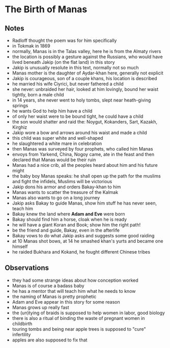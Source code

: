 The Birth of Manas
==================

Notes
-----

-   Radloff thought the poem was for him specifically
-   in Tokmak in 1869
-   normally, Manas is in the Talas valley, here he is from the Almaty
    rivers
-   the location is possibly a gesture against the Russians, who would
    have lived beneath Jakip (on the flat land) in this story
-   Jakip is unusually resolute in this text, normally not so much
-   Manas mother is the daughter of Aydar-khan here, generally not
    explicit
-   Jakip is courageous, son of a couple khans, his location is
    described
-   he married his wife Ciyrici, but never fathered a child
-   she never: unbraided her hair, looked at him lovingly, bound her
    waist tightly, born a male child
-   in 14 years, she never went to holy tombs, slept near heath-giving
    springs
-   he wants God to help him have a child
-   of only her waist were to be bound tight, he could have a child
-   the son would shatter and raid the: Noygut, Kokanders, Sart, Kazakh,
    Kirghiz
-   Jakip wore a bow and arrows around his waist and made a child
-   this child was super white and well-shaped
-   he slaughtered a white mare in celebration
-   then Manas was surveyed by four prophets, who called him Manas
-   envoys from Yarkend, China, Nogoy came, ate in the feast and then
    declared that Manas would be their ruin
-   Manas had a nice crib, all the peoples heard about him and his
    future might
-   the baby boy Manas speaks: he shall open up the path for the muslims
    and fight the infidels, Muslims will be victorious
-   Jakip dons his armor and orders Bakay-khan to him
-   Manas wants to scatter the treasure of the Kalmak
-   Manas also wants to go on a long journey
-   Jakip asks Bakay to guide Manas, show him stuff he has never seen,
    teach him
-   Bakay knew the land where **Adam and Eve** were born
-   Bakay should find him a horse, cloak when he is ready
-   he will have a giant Koran and Book; show him the right path!
-   be the friend and guide, Bakay, even in the afterlife
-   Bakay vows to do what Jakip asks and suggests some good raiding
-   at 10 Manas shot bows, at 14 he smashed khan's yurts and became one
    himself
-   he raided Bukhara and Kokand, he fought different Chinese tribes

Observations
------------

-   they had some strange ideas about how conception worked
-   Manas is of course a badass baby
-   he has a mentor that will teach him what he needs to know
-   the naming of Manas is pretty prophetic
-   Adam and Eve appear in this story for some reason
-   Manas grows up really fast
-   the (un)tying of braids is supposed to help women in labor, good
    biology
-   there is also a ritual of binding the waste of pregnant women in
    childbirth
-   touring tombs and being near apple trees is supposed to "cure"
    infertility
-   apples are also supposed to fix that

